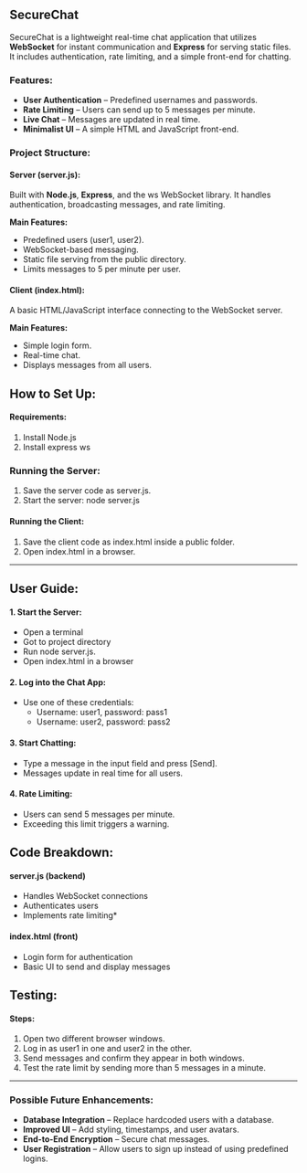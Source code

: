 ## SecureChat

SecureChat is a lightweight real-time chat application that utilizes **WebSocket** for instant communication and **Express** for serving static files. It includes authentication, rate limiting, and a simple front-end for chatting.

### Features:

- **User Authentication** – Predefined usernames and passwords.
- **Rate Limiting** – Users can send up to 5 messages per minute.
- **Live Chat** – Messages are updated in real time.
- **Minimalist UI** – A simple HTML and JavaScript front-end.


### Project Structure:

#### Server (server.js):

Built with **Node.js**, **Express**, and the ws WebSocket library. It handles authentication, broadcasting messages, and rate limiting.

**Main Features:**
- Predefined users (user1, user2).
- WebSocket-based messaging.
- Static file serving from the public directory.
- Limits messages to 5 per minute per user.

#### Client (index.html):

A basic HTML/JavaScript interface connecting to the WebSocket server.

**Main Features:**
- Simple login form.
- Real-time chat.
- Displays messages from all users.

## How to Set Up:

#### Requirements:
1. Install Node.js
2. Install express ws

### Running the Server:
1. Save the server code as server.js.
2. Start the server: node server.js

#### Running the Client:
1. Save the client code as index.html inside a public folder.
2. Open index.html in a browser.

---

## User Guide:

#### 1. Start the Server:
- Open a terminal
- Got to project directory
- Run node server.js.
- Open index.html in a browser

#### 2. Log into the Chat App:
- Use one of these credentials:
  - Username: user1, password: pass1
  - Username: user2, password: pass2

#### 3. Start Chatting:
- Type a message in the input field and press [Send].
- Messages update in real time for all users.

#### 4. Rate Limiting:
- Users can send 5 messages per minute.
- Exceeding this limit triggers a warning.

## Code Breakdown:

#### server.js (backend)
- Handles WebSocket connections
- Authenticates users
- Implements rate limiting*

#### index.html (front)
- Login form for authentication
- Basic UI to send and display messages

## Testing:

#### Steps:
1. Open two different browser windows.
2. Log in as user1 in one and user2 in the other.
3. Send messages and confirm they appear in both windows.
4. Test the rate limit by sending more than 5 messages in a minute.

---

### Possible Future Enhancements:

- **Database Integration** – Replace hardcoded users with a database.
- **Improved UI** – Add styling, timestamps, and user avatars.
- **End-to-End Encryption** – Secure chat messages.
- **User Registration** – Allow users to sign up instead of using predefined logins.




